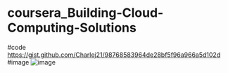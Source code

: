 # coursera_Building-Cloud-Computing-Solutions
#code
https://gist.github.com/Charlej21/98768583964de28bf5f96a966a5d102d
#image
![image](https://user-images.githubusercontent.com/95437315/144480024-06d552c2-4d37-4a8c-badc-9f1669f3c6da.png)

